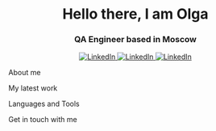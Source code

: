 <div id="header" align="center">
  <h1>Hello there, I am Olga</h1>
  <h3>QA Engineer based in Moscow</h3>
</div>
<div id="socials" align="center">
<a href="https://www.linkedin.com/in/olga-yevtyunina-a3a81057/">
  <img src="https://www.flaticon.com/free-icon/linkedin_4494497?term=social+media&page=1&position=53&origin=tag&related_id=4494497" alt="LinkedIn"/>
</a>
<a href="https://www.linkedin.com/in/olga-yevtyunina-a3a81057/">
  <img src="https://www.flaticon.com/free-icon/linkedin_4494497?term=social+media&page=1&position=53&origin=tag&related_id=4494497" alt="LinkedIn"/>
</a>
<a href="https://www.linkedin.com/in/olga-yevtyunina-a3a81057/">
  <img src="https://www.flaticon.com/free-icon/linkedin_4494497?term=social+media&page=1&position=53&origin=tag&related_id=4494497" alt="LinkedIn"/>
</a>
  
</div>

About me

My latest work

Languages and Tools

Get in touch with me
